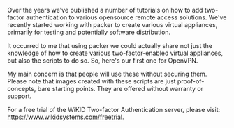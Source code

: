 Over the years we've published a number of tutorials on how to add two-factor authentication to various opensource remote access solutions.  We've recently started working with packer to create various virtual appliances, primarily for testing and potentially software distribution. 

It occurred to me that using packer we could actually share not just the knowledge of how to create various two-factor-enabled virtual appliances, but also the scripts to do so. So, here's our first one for OpenVPN. 

My main concern is that people will use these without securing them.  Please note that images created with these scripts are just proof-of-concepts, bare starting points. They are offered without warranty or support.  

For a free trial of the WiKID Two-factor Authentication server, please visit: https://www.wikidsystems.com/freetrial.

